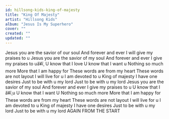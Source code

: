 ```yaml
---
id: hillsong-kids-king-of-majesty
title: "King Of Majesty"
artist: "Hillsong Kids"
album: "Jesus Is My Superhero"
cover: ""
created: ""
updated: ""
---
```


Jesus you are the savior of our soul
And forever and ever I will give my praises to u
Jesus you are the savior of my soul
And forever and ever I give my praises to uâ¥ï¸
U know that I love
U know that I want u
Nothing so much more
More that I am happy for
These words are from my heart
These words are not layout
I will live for u
I am devoted to u
King of majesty
I have one desires
Just to be with u my  lord
Just to be with u my lord
Jesus you are the savior of my soul
And forever and ever I give my praises to u
 U know  that I â¥ï¸u
U know that I want U
Nothing so much more
More that I am happy for
These words are from my heart
These words are not layout
I will live for u
I am devoted to u
King of majesty
I have one desires
Just to be with u my lord
Just to be with u my lord
AGAIN FROM THE START